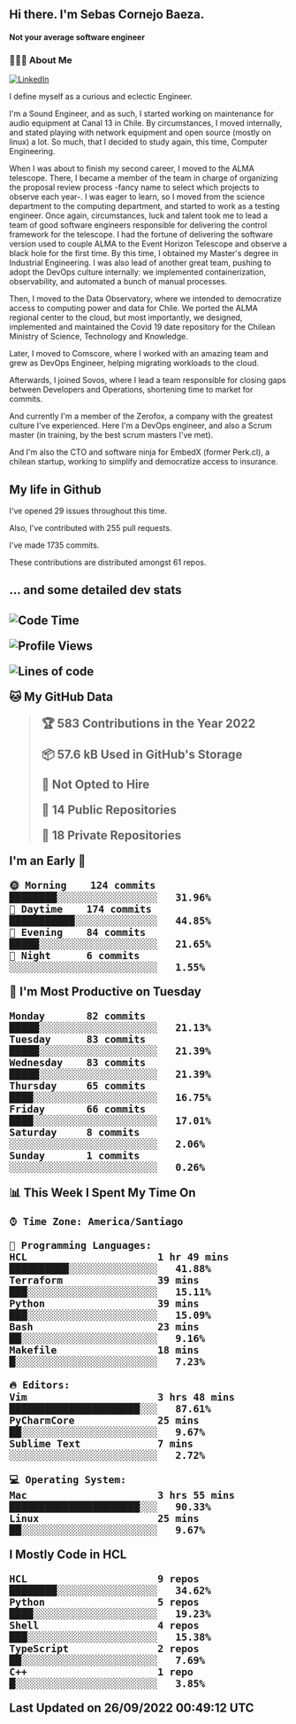 <h2> Hi there.  I'm Sebas Cornejo Baeza.</h2>
<h4> Not your average software engineer</h4>
<h3> 👨🏻‍💻 About Me </h3>
<a href="http://linkedin.com/in/sebastian-cornejo-baeza/"><img alt="LinkedIn" src="https://img.shields.io/badge/Sebas%20Cornejo%20-informational?style=appveyor&logo=linkedin"></a>


I define myself as a curious and eclectic Engineer.

I'm a Sound Engineer, and as such, I started working on maintenance for audio equipment at Canal 13 in Chile.
By circumstances, I moved internally, and stated playing with network equipment and open source (mostly on linux) 
a lot. So much, that I decided to study again, this time, Computer Engineering.

When I was about to finish my second career, I moved to the ALMA telescope. There, I became a member of the team
in charge of organizing the proposal review process -fancy name to select which projects to observe each year-. 
I was eager to learn, so I moved from the science department to the computing department, and started to work as 
a testing engineer. Once again, circumstances, luck and talent took me to lead a team of good software engineers 
responsible for delivering the control framework for the telescope. I had the fortune of delivering the software
version used to couple ALMA to the Event Horizon Telescope and observe a black hole for the first time.
By this time, I obtained my Master's degree in Industrial Engineering.
I was also lead of another great team, pushing to adopt the DevOps culture internally: we implemented containerization, observability, and automated a bunch of manual processes.

Then, I moved to the Data Observatory, where we intended to democratize access to computing power
and data for Chile. We ported the ALMA regional center to the cloud, but most importantly, we designed, implemented
and maintained the Covid 19 date repository for the Chilean Ministry of Science, Technology and Knowledge.

Later, I moved to Comscore, where I worked with an amazing team and grew as DevOps Engineer, helping migrating workloads to the cloud.

Afterwards, I joined Sovos, where I lead a team responsible for closing gaps between Developers and Operations, shortening time to market for commits.

And currently I'm a member of the Zerofox, a company with the greatest culture I've experienced. Here I'm a DevOps
engineer, and also a Scrum master (in training, by the best scrum masters I've met).
 
And I'm also the CTO and software ninja for EmbedX (former Perk.cl), a chilean startup, working to simplify and democratize access to insurance.

<h2> My life in Github </h2>

I've opened 29 issues throughout this time.

Also, I've contributed with 255 pull requests.

I've made 1735 commits.

These contributions are distributed amongst 61 repos.

<h2>... and some detailed dev stats<h2>

<!--START_SECTION:waka-->
![Code Time](http://img.shields.io/badge/Code%20Time-141%20hrs%2028%20mins-blue)

![Profile Views](http://img.shields.io/badge/Profile%20Views-1-blue)

![Lines of code](https://img.shields.io/badge/From%20Hello%20World%20I%27ve%20Written-542%20Thousand%20lines%20of%20code-blue)

**🐱 My GitHub Data** 

> 🏆 583 Contributions in the Year 2022
 > 
> 📦 57.6 kB Used in GitHub's Storage 
 > 
> 🚫 Not Opted to Hire
 > 
> 📜 14 Public Repositories 
 > 
> 🔑 18 Private Repositories  
 > 
**I'm an Early 🐤** 

```text
🌞 Morning    124 commits    ████████░░░░░░░░░░░░░░░░░   31.96% 
🌆 Daytime    174 commits    ███████████░░░░░░░░░░░░░░   44.85% 
🌃 Evening    84 commits     █████░░░░░░░░░░░░░░░░░░░░   21.65% 
🌙 Night      6 commits      ░░░░░░░░░░░░░░░░░░░░░░░░░   1.55%

```
📅 **I'm Most Productive on Tuesday** 

```text
Monday       82 commits     █████░░░░░░░░░░░░░░░░░░░░   21.13% 
Tuesday      83 commits     █████░░░░░░░░░░░░░░░░░░░░   21.39% 
Wednesday    83 commits     █████░░░░░░░░░░░░░░░░░░░░   21.39% 
Thursday     65 commits     ████░░░░░░░░░░░░░░░░░░░░░   16.75% 
Friday       66 commits     ████░░░░░░░░░░░░░░░░░░░░░   17.01% 
Saturday     8 commits      ░░░░░░░░░░░░░░░░░░░░░░░░░   2.06% 
Sunday       1 commits      ░░░░░░░░░░░░░░░░░░░░░░░░░   0.26%

```


📊 **This Week I Spent My Time On** 

```text
⌚︎ Time Zone: America/Santiago

💬 Programming Languages: 
HCL                      1 hr 49 mins        ██████████░░░░░░░░░░░░░░░   41.88% 
Terraform                39 mins             ███░░░░░░░░░░░░░░░░░░░░░░   15.11% 
Python                   39 mins             ███░░░░░░░░░░░░░░░░░░░░░░   15.09% 
Bash                     23 mins             ██░░░░░░░░░░░░░░░░░░░░░░░   9.16% 
Makefile                 18 mins             █░░░░░░░░░░░░░░░░░░░░░░░░   7.23%

🔥 Editors: 
Vim                      3 hrs 48 mins       ██████████████████████░░░   87.61% 
PyCharmCore              25 mins             ██░░░░░░░░░░░░░░░░░░░░░░░   9.67% 
Sublime Text             7 mins              ░░░░░░░░░░░░░░░░░░░░░░░░░   2.72%

💻 Operating System: 
Mac                      3 hrs 55 mins       ██████████████████████░░░   90.33% 
Linux                    25 mins             ██░░░░░░░░░░░░░░░░░░░░░░░   9.67%

```

**I Mostly Code in HCL** 

```text
HCL                      9 repos             ████████░░░░░░░░░░░░░░░░░   34.62% 
Python                   5 repos             ████░░░░░░░░░░░░░░░░░░░░░   19.23% 
Shell                    4 repos             ███░░░░░░░░░░░░░░░░░░░░░░   15.38% 
TypeScript               2 repos             ██░░░░░░░░░░░░░░░░░░░░░░░   7.69% 
C++                      1 repo              █░░░░░░░░░░░░░░░░░░░░░░░░   3.85%

```



 Last Updated on 26/09/2022 00:49:12 UTC
<!--END_SECTION:waka-->
